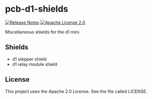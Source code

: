 # pcb-d1-shields
[![Release Notes](https://img.shields.io/github/release/LolHens/pcb-d1-shields.svg?maxAge=3600)](https://github.com/LolHens/pcb-d1-shields/releases/latest)
[![Apache License 2.0](https://img.shields.io/github/license/LolHens/pcb-d1-shields.svg?maxAge=3600)](https://www.apache.org/licenses/LICENSE-2.0)

Miscellaneous shields for the d1 mini.

## Shields
- d1 stepper shield
- d1 relay module shield

## License
This project uses the Apache 2.0 License. See the file called LICENSE.
